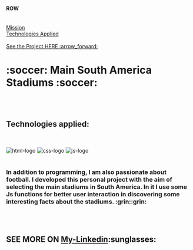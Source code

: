 <h4>ROW</h4>
<br>
<a href="#mission"> Mission </a>  
<br>
<a href="#technologies">  Technologies Applied </a> 
<br>
<br>
<a href="https://mainsas.netlify.app/"> See the Project HERE  :arrow_forward: <a/>
<br>
<h1> :soccer: Main South America Stadiums :soccer: </h1>
<br>
<br>
<h2 id="technologies"> Technologies applied:</h2>
<br>
<br>
<img src="https://img.shields.io/badge/HTML5-E34F26?style=for-the-badge&logo=html5&logoColor=white" alt="html-logo">
<img src="https://img.shields.io/badge/CSS-239120?&style=for-the-badge&logo=css3&logoColor=white" alt="css-logo">
<img src="https://img.shields.io/badge/JavaScript-F7DF1E?style=for-the-badge&logo=javascript&logoColor=black" alt="js-logo">
<br>
<br>
<h3 id="mission"> In addition to programming, I am also passionate about football. 
I developed this personal project with the aim of selecting the main stadiums in South America.
In it I use some Js functions for better user interaction in discovering some interesting facts about the stadiums. :grin::grin:</h3>
<br>
<br>
<h2> SEE MORE ON <a href="https://www.linkedin.com/in/ricardo-martins-r2730/">My-Linkedin</a>:sunglasses:</h2>
<br>
